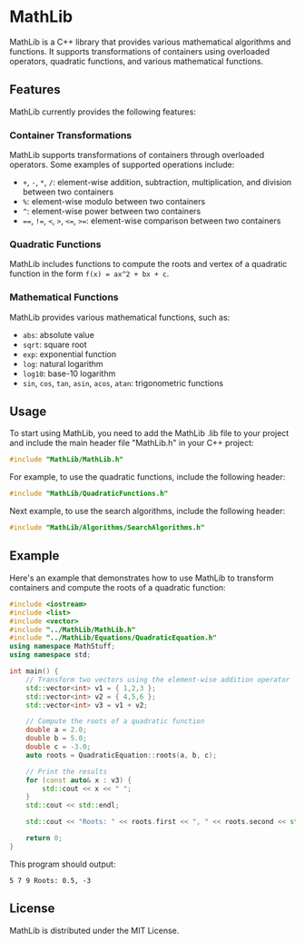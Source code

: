 # MathLib

MathLib is a C++ library that provides various mathematical algorithms and functions. It supports transformations of containers using overloaded operators, quadratic functions, and various mathematical functions.

## Features

MathLib currently provides the following features:

### Container Transformations

MathLib supports transformations of containers through overloaded operators. Some examples of supported operations include:

-   `+`, `-`, `*`, `/`: element-wise addition, subtraction, multiplication, and division between two containers
-   `%`: element-wise modulo between two containers
-   `^`: element-wise power between two containers
-   `==`, `!=`, `<`, `>`, `<=`, `>=`: element-wise comparison between two containers

### Quadratic Functions

MathLib includes functions to compute the roots and vertex of a quadratic function in the form `f(x) = ax^2 + bx + c`.

### Mathematical Functions

MathLib provides various mathematical functions, such as:

-   `abs`: absolute value
-   `sqrt`: square root
-   `exp`: exponential function
-   `log`: natural logarithm
-   `log10`: base-10 logarithm
-   `sin`, `cos`, `tan`, `asin`, `acos`, `atan`: trigonometric functions

## Usage

To start using MathLib, you need to add the MathLib .lib file to your project and include the main header file "MathLib.h" in your C++ project:
```CPP
#include "MathLib/MathLib.h"
```
For example, to use the quadratic functions, include the following header:

```CPP
#include "MathLib/QuadraticFunctions.h"
```
Next example, to use the search algorithms, include the following header:

```CPP
#include "MathLib/Algorithms/SearchAlgorithms.h" 
```
## Example

Here's an example that demonstrates how to use MathLib to transform containers and compute the roots of a quadratic function:

```CPP
#include <iostream>
#include <list>
#include <vector>
#include "../MathLib/MathLib.h"
#include "../MathLib/Equations/QuadraticEquation.h"
using namespace MathStuff;
using namespace std;

int main() {
    // Transform two vectors using the element-wise addition operator
    std::vector<int> v1 = { 1,2,3 };
    std::vector<int> v2 = { 4,5,6 };
    std::vector<int> v3 = v1 + v2;

    // Compute the roots of a quadratic function
    double a = 2.0;
    double b = 5.0;
    double c = -3.0;
    auto roots = QuadraticEquation::roots(a, b, c);

    // Print the results
    for (const auto& x : v3) {
        std::cout << x << " ";
    }
    std::cout << std::endl;

    std::cout << "Roots: " << roots.first << ", " << roots.second << std::endl;

    return 0;
}
```
This program should output:

`5 7 9
Roots: 0.5, -3` 

## License

MathLib is distributed under the MIT License.
